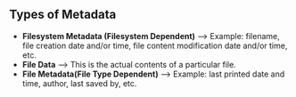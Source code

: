 ## Types of Metadata
- **Filesystem Metadata (Filesystem Dependent)** --> Example: filename, file creation date and/or time, file content modification date and/or time, etc.
- **File Data** --> This is the actual contents of a particular file.
- **File Metadata(File Type Dependent)** --> Example: last printed date and time, author, last saved by, etc.